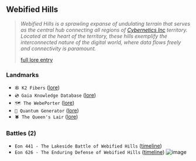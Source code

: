 ## Webified Hills
> *Webified Hills is a sprawling expanse of undulating terrain that serves as the central hub connecting all regions of [Cybernetics Inc](<https://zeithalt.github.io/r/cybernetics_inc.html>) territory. Located at the heart of the territory, these hills exemplify the interconnected nature of the digital world, where data flows freely and connectivity is paramount.*  
>  
> [full lore entry](<https://zeithalt.github.io//r/webified_hills.html>)
### Landmarks
- `🕸️ K2 Fibers` ([lore](<https://zeithalt.github.io//r/k2_fibers.html>))
- `💿️ Gaia Knowledge Database` ([lore](<https://zeithalt.github.io//r/gaia_knowledge_db.html>))
- `🗺️️ The WebePorter` ([lore](<https://zeithalt.github.io//r/the_webeporter.html>))
- `🔋️️ Quantum Generator` ([lore](<https://zeithalt.github.io//r/quantum_generator.html>))
- `🕷️️️ The Queen's Lair` ([lore](<https://zeithalt.github.io//r/queens_lair.html>))
### Battles (2)
- `Eon 441 - The Lakeside Battle of Webified Hills` ([timeline](<https://zeithalt.github.io//t/#eon0441>))
- `Eon 626 - The Enduring Defense of Webified Hills` ([timeline](<https://zeithalt.github.io//t/#eon0626>))
![image](https://zeithalt.github.io/r/i/webified_hills.png)